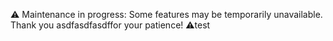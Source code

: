 ⚠️ Maintenance in progress: Some features may be temporarily unavailable. Thank you asdfasdfasdffor your patience! ⚠️test
